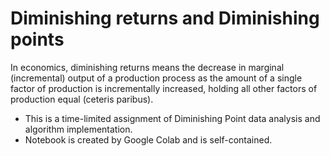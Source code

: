 # Diminishing returns and Diminishing points

In economics, diminishing returns means the decrease in marginal (incremental) output of a production process as the amount of a single factor of production is incrementally increased, holding all other factors of production equal (ceteris paribus).

- This is a time-limited assignment of Diminishing Point data analysis and algorithm implementation.
- Notebook is created by Google Colab and is self-contained.
